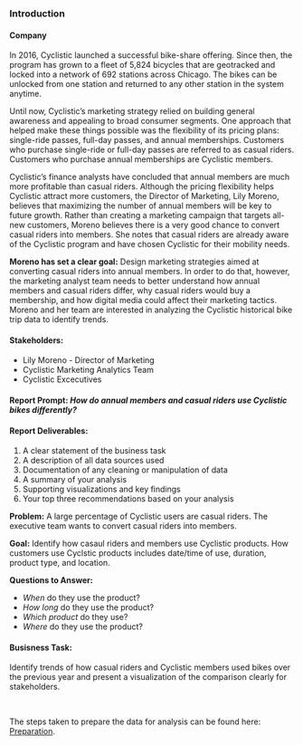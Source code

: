 ### Introduction
#### Company
  In 2016, Cyclistic launched a successful bike-share offering. Since then, the program has grown to a fleet of 5,824 bicycles that
are geotracked and locked into a network of 692 stations across Chicago. The bikes can be unlocked from one station and
returned to any other station in the system anytime.

  Until now, Cyclistic’s marketing strategy relied on building general awareness and appealing to broad consumer segments.
One approach that helped make these things possible was the flexibility of its pricing plans: single-ride passes, full-day passes,
and annual memberships. Customers who purchase single-ride or full-day passes are referred to as casual riders. Customers
who purchase annual memberships are Cyclistic members.

Cyclistic’s finance analysts have concluded that annual members are much more profitable than casual riders. Although the
pricing flexibility helps Cyclistic attract more customers, the Director of Marketing, Lily Moreno, believes that maximizing the number of annual members will
be key to future growth. Rather than creating a marketing campaign that targets all-new customers, Moreno believes there is a
very good chance to convert casual riders into members. She notes that casual riders are already aware of the Cyclistic
program and have chosen Cyclistic for their mobility needs.

**Moreno has set a clear goal:** Design marketing strategies aimed at converting casual riders into annual members. In order to
do that, however, the marketing analyst team needs to better understand how annual members and casual riders differ, why
casual riders would buy a membership, and how digital media could affect their marketing tactics. Moreno and her team are
interested in analyzing the Cyclistic historical bike trip data to identify trends.

#### Stakeholders:
- Lily Moreno - Director of Marketing
- Cyclistic Marketing Analytics Team
- Cyclistic Excecutives

#### Report Prompt: *How do annual members and casual riders use Cyclistic bikes differently?*

#### Report Deliverables:
1. A clear statement of the business task
2. A description of all data sources used
3. Documentation of any cleaning or manipulation of data
4. A summary of your analysis
5. Supporting visualizations and key findings
6. Your top three recommendations based on your analysis

**Problem:** A large percentage of Cyclistic users are casual riders.  The executive team wants to convert casual riders into members.

**Goal:** Identify how casaul riders and members use Cyclistic products.  How customers use Cyclstic products includes date/time of use, duration, product type, and location.

**Questions to Answer:** 
- *When* do they use the product? 
- *How long* do they use the product? 
- *Which product* do they use? 
- *Where* do they use the product?

#### Busisness Task:
Identify trends of how casual riders and Cyclistic members used bikes over the previous year and present a visualization of the comparison clearly for stakeholders.

<br>

The steps taken to prepare the data for analysis can be found here: [Preparation](Preparation.md).
